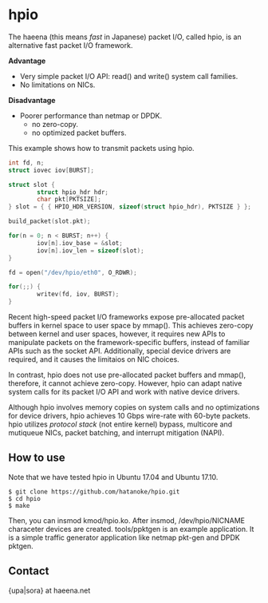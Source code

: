 
hpio
====

The haeena (this means *fast* in Japanese) packet I/O, called hpio, is
an alternative fast packet I/O framework.

**Advantage**
- Very simple packet I/O API: read() and write() system call families.
- No limitations on NICs.

**Disadvantage**
- Poorer performance than netmap or DPDK.
    - no zero-copy.
    - no optimized packet buffers.



This example shows how to transmit packets using hpio.
```c
int fd, n;
struct iovec iov[BURST];

struct slot {
        struct hpio_hdr hdr;
        char pkt[PKTSIZE];
} slot = { { HPIO_HDR_VERSION, sizeof(struct hpio_hdr), PKTSIZE } };

build_packet(slot.pkt);

for(n = 0; n < BURST; n++) {
        iov[n].iov_base = &slot;
        iov[n].iov_len = sizeof(slot);
}

fd = open("/dev/hpio/eth0", O_RDWR);

for(;;) {
        writev(fd, iov, BURST);
}
```


Recent high-speed packet I/O frameworks expose pre-allocated packet
buffers in kernel space to user space by mmap(). This achieves
zero-copy between kernel and user spaces, however, it requires new
APIs to manipulate packets on the framework-specific buffers, instead
of familiar APIs such as the socket API. Additionally, special device
drivers are required, and it causes the limitaios on NIC choices.


In contrast, hpio does not use pre-allocated packet buffers and
mmap(), therefore, it cannot achieve zero-copy. However, hpio can
adapt native system calls for its packet I/O API and work with native
device drivers.


Although hpio involves memory copies on system calls and no
optimizations for device drivers, hpio achieves 10 Gbps wire-rate with
60-byte packets. hpio utilizes *protocol stack* (not entire kernel)
bypass, multicore and mutiqueue NICs, packet batching, and interrupt
mitigation (NAPI).


## How to use

Note that we have tested hpio in Ubuntu 17.04 and Ubuntu 17.10.

```shell-session
$ git clone https://github.com/hatanoke/hpio.git
$ cd hpio
$ make
```

Then, you can insmod kmod/hpio.ko. After insmod, /dev/hpio/NICNAME
characeter devices are created. tools/ppktgen is an example
application. It is a simple traffic generator application like netmap
pkt-gen and DPDK pktgen.



## Contact

{upa|sora} at haeena.net
